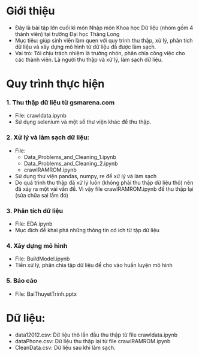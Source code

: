 # Giới thiệu
- Đây là bài tập lớn cuối kì môn Nhập môn Khoa học Dữ liệu (nhóm gồm 4 thành viên) tại trường Đại học Thăng Long
- Mục tiêu: giúp sinh viên làm quen với quy trình thu thập, xử lý, phân tích dữ liệu và xây dựng mô hình từ dữ liệu đã được làm sạch.
- Vai trò: Tôi chịu trách nhiệm là trưởng nhón, phân chia công việc cho các thành viên. Là người thu thập và xử lý, làm sạch dữ liệu.
# Quy trình thực hiện
### 1. Thu thập dữ liệu từ gsmarena.com
  - File: crawldata.ipynb
  - Sử dụng selenium và một số thư viện khác để thu thập.
### 2. Xử lý và làm sạch dữ liệu:
  - File:
    + Data_Problems_and_Cleaning_1.ipynb
    + Data_Problems_and_Cleaning_2.ipynb
    + crawlRAMROM.ipynb
  - Sử dụng thư viện pandas, numpy, re để xử lý và làm sạch
  - Do quá trình thu thập đã xử lý luôn (không phải thu thập dữ liệu thô) nên đã xảy ra một vài vấn đề. Vì vậy file crawlRAMROM.ipynb để thu thập lại (sửa chữa sai lầm đó)
### 3. Phân tích dữ liệu
  - File: EDA.ipynb
  - Mục đích để khai phá những thông tin có ích từ tập dữ liệu
### 4. Xây dựng mô hình
  - File: BuildModel.ipynb
  - Tiền xử lý, phân chia tập dữ liệu để cho vào huấn luyện mô hình
### 5. Báo cáo
  - File: BaiThuyetTrinh.pptx
# Dữ liệu:
- data12012.csv: Dữ liệu thô lần đầu thu thập từ file crawldata.ipynb
- dataPhone.csv: Dữ liệu thu thập lại từ file crawlRAMROM.ipynb
- CleanData.csv: Dữ liệu sau khi làm sạch.
